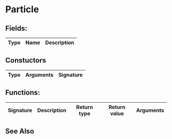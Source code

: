 # Particle


## Fields:
| Type    | Name      | Description |
| :------------- | :----------: | -----------: |


## Constuctors
| Type | Arguments | Signature |
| :--- | :-------: | --------: |

## Functions:
| Signature | Description | Return type | Return value | Arguments | 
| :-------- | :---------: | :----------: | :-------: | ----------: |

## See Also
